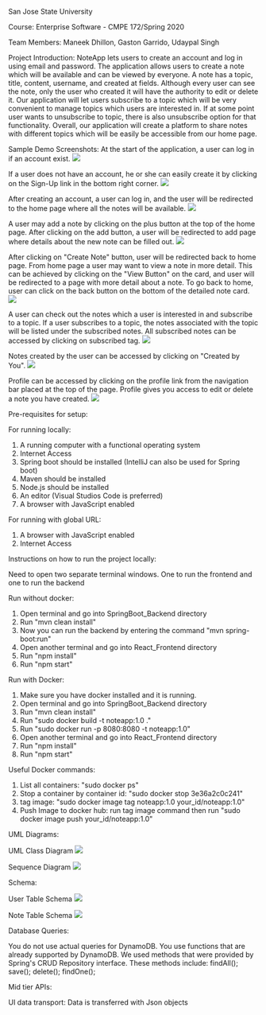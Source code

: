San Jose State University

Course: Enterprise Software - CMPE 172/Spring 2020

Team Members: Maneek Dhillon, Gaston Garrido, Udaypal Singh

Project Introduction:
NoteApp lets users to create an account and log in using email and password. The application allows users to create a note which will be available and can be viewed by everyone. A note has a topic, title, content, username, and created at fields. Although every user can see the note, only the user who created it will have the authority to edit or delete it. Our application will let users subscribe to a topic which will be very convenient to manage topics which users are interested in. If at some point user wants to unsubscribe to topic, there is also unsubscribe option for that functionality. Overall, our application will create a platform to share notes with different topics which will be easily be accessible from our home page.

Sample Demo Screenshots:
At the start of the application, a user can log in if an account exist.
![](screenshots/login.JPG)

If a user does not have an account, he or she can easily create it by clicking on the Sign-Up link in the bottom right corner.
![](screenshots/signup.JPG)


After creating an account, a user can log in, and the user will be redirected to the home page where all the notes will be available.
![](screenshots/home.JPG)


A user may add a note by clicking on the plus button at the top of the home page. After clicking on the add button, a user will be redirected to add page where details about the new note can be filled out.
![](screenshots/addnote.JPG)


After clicking on "Create Note" button, user will be redirected back to home page. From home page a user may want to view a note in more detail. This can be achieved by clicking on the "View Button" on the card, and user will be redirected to a page with more detail about a note. To go back to home, user can click on the back button on the bottom of the detailed note card.
![](screenshots/viewNote.JPG)


A user can check out the notes which a user is interested in and subscribe to a topic. If a user subscribes to a topic, the notes associated with the topic will be listed under the subscribed notes. All subscribed notes can be accessed by clicking on subscribed tag.
![](screenshots/subscribed.JPG)


Notes created by the user can be accessed by clicking on "Created by You".
![](screenshots/createdByYou.JPG)


Profile can be accessed by clicking on the profile link from the navigation bar placed at the top of the page. Profile gives you access to edit or delete a note you have created.
![](screenshots/profile.JPG)


Pre-requisites for setup:

For running locally:
1. A running computer with a functional operating system
2. Internet Access
3. Spring boot should be installed (IntelliJ can also be used for Spring boot) 
4. Maven should be installed 
5. Node.js should be installed
6. An editor (Visual Studios Code is preferred)
7. A browser with JavaScript enabled

For running with global URL:
1. A browser with JavaScript enabled
2. Internet Access

Instructions on how to run the project locally:

Need to open two separate terminal windows. One to run the frontend and one to run the backend

Run without docker:
1. Open terminal and go into SpringBoot_Backend directory 
2. Run "mvn clean install"
3. Now you can run the backend by entering the command "mvn spring-boot:run"
4. Open another terminal and go into React_Frontend directory
5. Run "npm install"
6. Run "npm start"

Run with Docker:
1. Make sure you have docker installed and it is running. 
2. Open terminal and go into SpringBoot_Backend directory 
3. Run "mvn clean install"
4. Run "sudo docker build -t noteapp:1.0 ."
5. Run "sudo docker run -p 8080:8080 -t noteapp:1.0"
6. Open another terminal and go into React_Frontend directory
7. Run "npm install"
8. Run "npm start"

Useful Docker commands:
1. List all containers: "sudo docker ps"
2. Stop a container by container id: "sudo docker stop 3e36a2c0c241"
3. tag image: "sudo docker image tag noteapp:1.0 your_id/noteapp:1.0"
4. Push Image to docker hub: run tag image command then run "sudo docker image push your_id/noteapp:1.0"

UML Diagrams:

UML Class Diagram
![](screenshots/UML_class.png)

Sequence Diagram
![](screenshots/sequence_diagram.png)

Schema:

User Table Schema
![](screenshots/userSchema.png)

Note Table Schema
![](screenshots/noteSchema.png)

Database Queries:

You do not use actual queries for DynamoDB. You use functions that are already supported by DynamoDB. We used methods that were provided by Spring's CRUD Repository interface.
These methods include:
findAll();
save();
delete();
findOne();


Mid tier APIs:

UI data transport:
Data is transferred with Json objects

